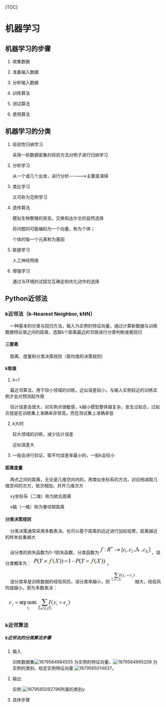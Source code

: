 [TOC]

# 机器学习

## 机器学习的步骤

1. 收集数据

2. 准备输入数据

3. 分析输入数据

4. 训练算法

5. 测试算法

6. 使用算法

## 机器学习的分类

1. 经验性归纳学习
   
   采用一些数据密集的经验方法对例子进行归纳学习

2. 分析学习
   
   从一个或几个出发，进行分析------>主要是演绎

3. 类比学习
   
   又可称为范例学习

4. 遗传算法
   
   模拟生物繁殖的突变。交换和达尔文的自然选择
   
   将问题的可能编码为一个向量，称为个体；
   
   个体的每一个元素称为基因

5. 联接学习
   
   人工神经网络

6. 增强学习
   
   通过与环境的试探交互确定和优化动作的选择

## Python近邻法

### k近邻法（k-Nearest Neighbor, kNN）

    一种基本的分类与回归方法，输入为实例的特征向量，通过计算新数据与训练数据特征值之间的距离，选取k个距离最近的邻居进行分类判断或者回归

#### 三要素

    距离、度量和分类决策规则（取均值的决策规则）

#### k取值

1. k=1

    最近邻算法，用于较小领域的训练，近似误差较小，与输入实例较近的训练实例才会对预测起作用

    估计误差会很大，对实例点很敏感，k越小模型整体越复杂，发生过拟合，过拟合就是在训练集上准确率非常高，而在测试集上准确率低

2. k大时
   
   较大领域的训练，减少估计误差
   
   近似误差大

3. 一般会进行验证，取平均误差率最小的，一般k会较小

#### 距离度量

    两点之间的距离，无论是几维空间内的，用类似坐标系的方法，对应相减取几维空间的次方，依次相加，并开几维次方

    xy坐标系（二维）称为欧氏距离

    x轴（一维）称为曼哈顿距离

#### 分类决策规则

    分类决策通常采用多数表决。也可以基于距离的远近进行加权投票，距离越近的样本权重越大

    设分类的损失函数为0-1损失函数，分类函数为![](机器学习.assets/2023-03-23-17-19-31-image.png)，误分类概率为：![](机器学习.assets/2023-03-23-17-19-52-image.png) 。

    误分类率是训练数据的经验风险，误分类率越小，则<img src="机器学习.assets/2023-03-23-17-21-34-image.png" title="" alt="" width="81">越大，经验风险就越小，即为多数表决：

<img src="机器学习.assets/2023-03-23-17-22-11-image.png" title="" alt="" data-align="center">

### k近邻算法

##### k近邻法的分类算法步骤

1. 输入

   训练数据集![1679564984505](C:\Users\south\Desktop\Code\note\机器学习.assets\1679564984505.png) 为实例的特征向量，![1679564995209](C:\Users\south\Desktop\Code\note\机器学习.assets\1679564995209.png) 为实例的类别。给定实例特征向量 ![1679565014637](C:\Users\south\Desktop\Code\note\机器学习.assets\1679565014637.png)。

2. 输出

   实例 ![1679565092796](C:\Users\south\Desktop\Code\note\机器学习.assets\1679565092796.png)所属的类别*y* 

3. 具体步骤

   
